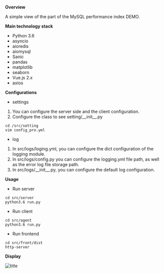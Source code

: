**Overview**

A simple view of the part of the MySQL performance index DEMO.

**Main technology stack**
- Python 3.6
- asyncio
- aioredis
- aiomysql
- Sanic
- pandas
- matplotlib
- seaborn
- Vue.js 2.x
- axios

**Configurations**
- settings
1. You can configure the server side and the client configuration.
2. Configure the class to see setting/\_\_init\_\_.py

```
cd /src/setting
vim config_pro.yml
```

- log
1. In src/logs/loging.yml, you can configure the dict configuration of the logging module.
2. In src/logs/config.py you can configure the logging.yml file path, as well as the error log file storage path.
3. In src/logs/\_\_init\_\_.py, you can configure the default log configuration.

**Usage**
- Run server
```
cd src/server
python3.6 run.py
```

- Run client
```
cd src/agent
python3.6 run.py
```

- Run frontend
```
cd src/front/dist
http-server
```

**Display**

![title](https://leanote.com/api/file/getImage?fileId=5a8d3f82ab64412e5d00079d)
